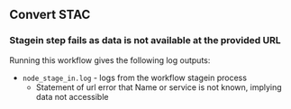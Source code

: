 ## Convert STAC 
### Stagein step fails as data is not available at the provided URL

Running this workflow gives the following log outputs:
- `node_stage_in.log` - logs from the workflow stagein process
  - Statement of url error that Name or service is not known, implying data not accessible
